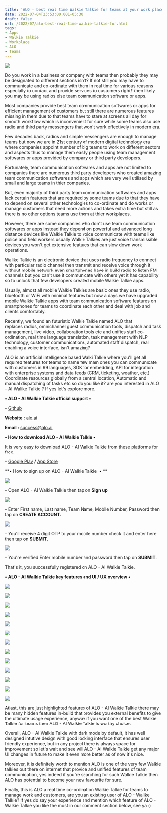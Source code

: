 ```yaml
---
title: 'ALO - best real time Walkie Talkie for teams at your work place.'
date: 2022-07-04T23:53:00.001+05:30
draft: false
url: /2022/07/alo-best-real-time-walkie-talkie-for.html
tags: 
- Apps
- Walkie Talkie
- Workplace
- ALO
- Teams
---
```


 [![](https://lh3.googleusercontent.com/-SxjmK6ZYg6U/YsMwHN3DKdI/AAAAAAAAMSc/lULq9r04-w4Jj7qi5nhd-GExSEYg5rtCgCNcBGAsYHQ/s1600/1656958999477987-0.png)](https://lh3.googleusercontent.com/-SxjmK6ZYg6U/YsMwHN3DKdI/AAAAAAAAMSc/lULq9r04-w4Jj7qi5nhd-GExSEYg5rtCgCNcBGAsYHQ/s1600/1656958999477987-0.png) 

  

  

Do you work in a business or company with teams then probably they may be designated to different sections isn't? If not still you may have to communicate and co-ordinate with them in real time for various reasons especially to contact and provide services to customers right? then likely you may be using radios else team communication software or apps.

  

Most companies provide best team communication softwares or apps for efficient management of customers but still there are numerous features missing in them due to that teams have to stare at screens all day for smooth workflow which is inconvenient for sure while some teams also use radio and third party messengers that won't work effectively in modern era.

  

Few decades back, radios and simple messengers are enough to manage teams but now we are in 21st century of modern digital technology era where companies appoint number of big teams to work on different sectors and aspects thus to manage them easily people using team management softwares or apps provided by company or third party developers.

  

Fortunately, team communication softwares and apps are not limited to companies there are numerous third party developers who created amazing team communication softwares and apps which are very well utilised by small and large teams in thier companies.

  

But, even majority of third party team communication softwares and apps lack certain features that are required by some teams due to that they have to depend on several other technologies to co-ordinate and do works or manage customers that need more actions and takes extra time but still as there is no other options teams use them at thier workplaces.

  

However, there are some companies who don't use team communication softwares or apps instead they depend on powerful and advanced long distance devices like Walkie Talkie to voice communicate with teams like police and field workers usually Walkie Talkies are just voice transmissible devices you won't get extensive features that can slow down work operations.

  

Walike Talkie is an electronic device that uses radio frequency to connect with particular radio channel then transmit and receive voice through it without mobile network even smartphones have in build radio to listen FM channels but you can't use it communicate with others yet it has capability so to unlock that few developers created mobile Walkie Talkie apps.

  

Usually, almost all mobile Walkie Talkies are basic ones they use radio, bluetooth or WiFi with minimal features but now a days we have upgraded mobile Walkie Talkie apps with team communication software features on smartphones for teams to coordinate each other and deal with job and clients comfortably.

  

Recently, we found an futuristic Walkie Talkie named ALO that replaces radios, omnichannel guest communication tools, dispatch and task management, live video, collaboration tools etc and unifies staff co-ordination, real time language translation, task management with NLP technology, customer communications, automated staff dispatch, real enabling a voice interface, isn't amazing?

  

ALO is an artificial intelligence based Walki Talkie where you'll get all required features for teams to name few main ones you can communicate with customers in 99 languages, SDK for embedding, API for integration with enterprise systems and data feeds (CRM, ticketing, weather, etc.) Coordinate resources globally from a central location, Automatic and manual dispatching of tasks etc so do you like it? are you interested in ALO - AI Walike Talkie ? If yes let's explore more.

  

**• ALO - AI Walkie Talkie official support •**

\- [Github](https://github.com/alo-ai/alo-mobile-downloads/raw/main/releases/latest.apk)

**Website :** [alo.ai](http://alo.ai)

**Email :** [success@alo.ai](mailto:success@alo.ai)

**• How to download ALO - AI Walkie Talkie •**

It is very easy to download ALO - AI Walkie Talkie from these platforms for free.

  

\- [Google Play](https://play.google.com/store/apps/details?id=com.aloai.alo) **/** [App Store](https://apps.apple.com/us/app/alo-ai-alo-ai-walkie-talkie/id1495404376)

**• How to sign up on ALO - AI Walkie Talkie  • **

 **[![](https://lh3.googleusercontent.com/-uQDv7j32_fo/YsMwF6JHKmI/AAAAAAAAMSY/10WtbR89mQkhsMwQVWlyvad2NTWqSynJACNcBGAsYHQ/s1600/1656958994369341-1.png)](https://lh3.googleusercontent.com/-uQDv7j32_fo/YsMwF6JHKmI/AAAAAAAAMSY/10WtbR89mQkhsMwQVWlyvad2NTWqSynJACNcBGAsYHQ/s1600/1656958994369341-1.png)** 

\- Open ALO - AI Walkie Talkie then tap on **Sign up**

 **[![](https://lh3.googleusercontent.com/-BbUgoDxQ9KU/YsMwEnJD7OI/AAAAAAAAMSQ/ayJ9I7NKhp4K-YcOcPeHC2Ms3SrnA6YHACNcBGAsYHQ/s1600/1656958987748071-2.png)](https://lh3.googleusercontent.com/-BbUgoDxQ9KU/YsMwEnJD7OI/AAAAAAAAMSQ/ayJ9I7NKhp4K-YcOcPeHC2Ms3SrnA6YHACNcBGAsYHQ/s1600/1656958987748071-2.png)** 

\- Enter First name, Last name, Team Name, Mobile Number, Password then tap on **CREATE ACCOUNT.**

 **[![](https://lh3.googleusercontent.com/-N932Dp-zYVI/YsMwC_cE0FI/AAAAAAAAMSM/-LScwbFYz_svFCJLKs_u_ujNFLDMmax2gCNcBGAsYHQ/s1600/1656958981207218-3.png)](https://lh3.googleusercontent.com/-N932Dp-zYVI/YsMwC_cE0FI/AAAAAAAAMSM/-LScwbFYz_svFCJLKs_u_ujNFLDMmax2gCNcBGAsYHQ/s1600/1656958981207218-3.png)** 

\- You'll receive 4 digit OTP to your mobile number check it and enter here then tap on **SUBMIT.**

 **[![](https://lh3.googleusercontent.com/-vDIkP-CjSmM/YsMwBEvWTeI/AAAAAAAAMSI/_TWNrWLJLl0QLDoxW1J3_wq0DXY1SjodgCNcBGAsYHQ/s1600/1656958975404188-4.png)](https://lh3.googleusercontent.com/-vDIkP-CjSmM/YsMwBEvWTeI/AAAAAAAAMSI/_TWNrWLJLl0QLDoxW1J3_wq0DXY1SjodgCNcBGAsYHQ/s1600/1656958975404188-4.png)** 

\- You're verified Enter mobile number and password then tap on **SUBMIT**.

  

That's it, you successfully registered on ALO - AI Walkie Talkie.

  

**• ALO - AI Walkie Talkie key features and UI / UX overview •**

  

 [![](https://lh3.googleusercontent.com/-2Ju5qwWspIk/YsMv_7EkTdI/AAAAAAAAMSE/ftQaYhzmBes41IeGxtf8CCeFPccRDg0zACNcBGAsYHQ/s1600/1656958969543204-5.png)](https://lh3.googleusercontent.com/-2Ju5qwWspIk/YsMv_7EkTdI/AAAAAAAAMSE/ftQaYhzmBes41IeGxtf8CCeFPccRDg0zACNcBGAsYHQ/s1600/1656958969543204-5.png) 

  

 [![](https://lh3.googleusercontent.com/--Yow8W1-NMo/YsMv-Y0017I/AAAAAAAAMSA/7Xww9zg_qcs6E-YaezeqP3Dnsx1Enss7wCNcBGAsYHQ/s1600/1656958964710425-6.png)](https://lh3.googleusercontent.com/--Yow8W1-NMo/YsMv-Y0017I/AAAAAAAAMSA/7Xww9zg_qcs6E-YaezeqP3Dnsx1Enss7wCNcBGAsYHQ/s1600/1656958964710425-6.png) 

  

 [![](https://lh3.googleusercontent.com/-GJA4xD-KpQU/YsMv9Ai3tEI/AAAAAAAAMR8/DHin0_tgwpkrqnTUXUH6PZIR7op8yiIxgCNcBGAsYHQ/s1600/1656958958160257-7.png)](https://lh3.googleusercontent.com/-GJA4xD-KpQU/YsMv9Ai3tEI/AAAAAAAAMR8/DHin0_tgwpkrqnTUXUH6PZIR7op8yiIxgCNcBGAsYHQ/s1600/1656958958160257-7.png) 

  

 [![](https://lh3.googleusercontent.com/-5hqFeXgk3h8/YsMv7mfuQGI/AAAAAAAAMR4/q7Oi8LtR5JgtjHB0C9KRTP101ZMy9CTMgCNcBGAsYHQ/s1600/1656958947353375-8.png)](https://lh3.googleusercontent.com/-5hqFeXgk3h8/YsMv7mfuQGI/AAAAAAAAMR4/q7Oi8LtR5JgtjHB0C9KRTP101ZMy9CTMgCNcBGAsYHQ/s1600/1656958947353375-8.png) 

  

 [![](https://lh3.googleusercontent.com/-NuLWDJQSxMU/YsMv4vBBuBI/AAAAAAAAMR0/R8mHYHNKYw08YheEfa82r0tRS5T6xqT-wCNcBGAsYHQ/s1600/1656958941839554-9.png)](https://lh3.googleusercontent.com/-NuLWDJQSxMU/YsMv4vBBuBI/AAAAAAAAMR0/R8mHYHNKYw08YheEfa82r0tRS5T6xqT-wCNcBGAsYHQ/s1600/1656958941839554-9.png) 

  

 [![](https://lh3.googleusercontent.com/-zLXMSxfm_6U/YsMv3Wzv8rI/AAAAAAAAMRw/bxB8BUOZv7gTcvlNlP5OkCiJQdosqYsXQCNcBGAsYHQ/s1600/1656958937449885-10.png)](https://lh3.googleusercontent.com/-zLXMSxfm_6U/YsMv3Wzv8rI/AAAAAAAAMRw/bxB8BUOZv7gTcvlNlP5OkCiJQdosqYsXQCNcBGAsYHQ/s1600/1656958937449885-10.png) 

  

 [![](https://lh3.googleusercontent.com/-O6hvUv__3Bw/YsMv2YCH7JI/AAAAAAAAMRs/p-dXVuZR1B4KayRAjyWY61nU5ya7WVFawCNcBGAsYHQ/s1600/1656958930003017-11.png)](https://lh3.googleusercontent.com/-O6hvUv__3Bw/YsMv2YCH7JI/AAAAAAAAMRs/p-dXVuZR1B4KayRAjyWY61nU5ya7WVFawCNcBGAsYHQ/s1600/1656958930003017-11.png) 

  

 [![](https://lh3.googleusercontent.com/-hBlD3Z1T9ow/YsMv0WIwglI/AAAAAAAAMRo/LV5hxTnft5g6k4tvOYtms6Ye9QTgNiDPgCNcBGAsYHQ/s1600/1656958924147455-12.png)](https://lh3.googleusercontent.com/-hBlD3Z1T9ow/YsMv0WIwglI/AAAAAAAAMRo/LV5hxTnft5g6k4tvOYtms6Ye9QTgNiDPgCNcBGAsYHQ/s1600/1656958924147455-12.png) 

  

 **[![](https://lh3.googleusercontent.com/--Bi1nyg7bqU/YsMvzFOZenI/AAAAAAAAMRk/UvAFcY9Uf5cxhHAvktwEqIqlgwrHR136wCNcBGAsYHQ/s1600/1656958919139535-13.png)](https://lh3.googleusercontent.com/--Bi1nyg7bqU/YsMvzFOZenI/AAAAAAAAMRk/UvAFcY9Uf5cxhHAvktwEqIqlgwrHR136wCNcBGAsYHQ/s1600/1656958919139535-13.png)** 

 **[![](https://lh3.googleusercontent.com/-nOFgWq9xFnw/YsMvxz5HjvI/AAAAAAAAMRg/2QTreNjF-FkqfCy4I3oB6Y7O3UUij-dnQCNcBGAsYHQ/s1600/1656958914877248-14.png)](https://lh3.googleusercontent.com/-nOFgWq9xFnw/YsMvxz5HjvI/AAAAAAAAMRg/2QTreNjF-FkqfCy4I3oB6Y7O3UUij-dnQCNcBGAsYHQ/s1600/1656958914877248-14.png)** 

 **[![](https://lh3.googleusercontent.com/-DRylMnM5CCc/YsMvwt7D4oI/AAAAAAAAMRc/Q3UZQJVHarEDFBgz1t0JdEVd-cSBcr1KACNcBGAsYHQ/s1600/1656958909844244-15.png)](https://lh3.googleusercontent.com/-DRylMnM5CCc/YsMvwt7D4oI/AAAAAAAAMRc/Q3UZQJVHarEDFBgz1t0JdEVd-cSBcr1KACNcBGAsYHQ/s1600/1656958909844244-15.png)** 

 **[![](https://lh3.googleusercontent.com/-jth0r4JWQTs/YsMvvWQ45FI/AAAAAAAAMRY/dOdKhXUPjroEi8AksHmYv4A-vp4bp6eKACNcBGAsYHQ/s1600/1656958905068314-16.png)](https://lh3.googleusercontent.com/-jth0r4JWQTs/YsMvvWQ45FI/AAAAAAAAMRY/dOdKhXUPjroEi8AksHmYv4A-vp4bp6eKACNcBGAsYHQ/s1600/1656958905068314-16.png)** 

 **[![](https://lh3.googleusercontent.com/-nijnuXgc9H4/YsMvuKAIEXI/AAAAAAAAMRU/xerY268GZUETEvLjYzeswGU_h1ufe2RegCNcBGAsYHQ/s1600/1656958897491368-17.png)](https://lh3.googleusercontent.com/-nijnuXgc9H4/YsMvuKAIEXI/AAAAAAAAMRU/xerY268GZUETEvLjYzeswGU_h1ufe2RegCNcBGAsYHQ/s1600/1656958897491368-17.png)** 

Atlast, this are just highlighted features of ALO - AI Walkie Talkie there may be many hidden features in-build that provides you external benefits to give the ultimate usage experience, anyway if you want one of the best Walkie Talkie for teams then ALO - AI Walkie Talkie is worthy choice.

  

Overall, ALO - AI Walkie Talkie with dark mode by default, it has well designed intutive design with good looking interface that ensures user friendly experience, but in any project there is always space for improvement so let's wait and see will ALO - AI Walkie Talkie get any major UI changes in future to make it even more better as of now it's nice.

  

Moreover, it is definitely worth to mention ALO is one of the very few Walkie talkies out there on internet that provide and unified features of team communication, yes indeed if you're searching for such Walkie Talkie then ALO has potential to become your new favourite for sure.

  

Finally, this is ALO a real time co-ordination Walkie Talkie for teams to manage work and customers, are you an existing user of ALO - Walike Talkie? If yes do say your experience and mention which feature of ALO - Walkie Talkie you like the most in our comment section below, see ya :)